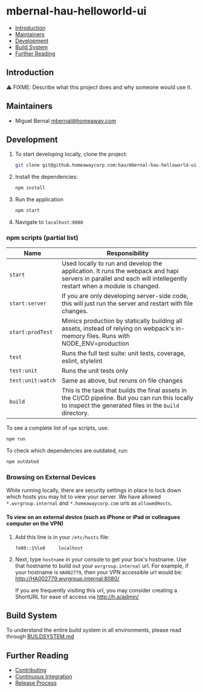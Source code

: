 # mbernal-hau-helloworld-ui

* [Introduction](#introduction)
* [Maintainers](#maintainers)
* [Development](#development)
* [Build System](#build-system)
* [Further Reading](#further-reading)


## <a name="introduction"></a>Introduction
:warning: FIXME: Describe what this project does and why someone would use it.

## <a name="maintainers"></a>Maintainers
* Miguel Bernal <mbernal@homeaway.com>
  

## <a name="development"></a>Development

1. To start developing locally, clone the project:
    ```bash
    git clone git@github.homeawaycorp.com:hau/mbernal-hau-helloworld-ui.git
    ```

2. Install the dependencies:
    ```bash
    npm install
    ```

3. Run the application
    ```bash
    npm start
    ```

3. Navigate to `localhost:8080`


### npm scripts (partial list)


Name              | Responsibility
----------------- | --------------------------------------------
`start`           | Used locally to run and develop the application. It runs the webpack and hapi servers in parallel and each will intellegently restart when a module is changed.
`start:server`    | If you are only developing server-side code, this will just run the server and restart with file changes.
`start:prodTest`  | Mimics production by statically building all assets, instead of relying on webpack's in-memory files. Runs with NODE_ENV=production
`test`            | Runs the full test suite: unit tests, coverage, eslint, stylelint
`test:unit`       | Runs the unit tests only
`test:unit:watch` | Same as above, but reruns on file changes
`build`           | This is the task that builds the final assets in the CI/CD pipeline. But you can run this locally to inspect the generated files in the `build` directory.



To see a complete list of `npm` scripts, use:

```bash
npm run
```

To check which dependencies are outdated, run:

```bash
npm outdated
```

### Browsing on External Devices

While running locally, there are security settings in place to lock down which hosts you may hit to view your server.  We have allowed `*.wvrgroup.internal` and `*.homeawaycorp.com` urls as `allowedHosts`.

#### To view on an external device (such as iPhone or iPad or colleagues computer on the VPN)

1. Add this line is in your `/etc/hosts` file:
    ```
    fe80::1%lo0     localhost
    ```
2. Next, type `hostname` in your console to get your box's hostname.  Use that hostname to build out your `wvrgroup.internal` url.  For example, if your hostname is `HA002779`, then your VPN accessible url would be: http://HA002779.wvrgroup.internal:8080/

    If you are frequently visiting this url, you may consider creating a ShortURL for ease of access via http://h.a/admin/



## <a name="build-system"></a>Build System

To understand the entire build system in all environments, please read through [BUILDSYSTEM.md](https://github.homeawaycorp.com/Catalyst/generator-catalyst-ui/blob/master/documentation/universalReact/build-system.md)


## <a name="further-reading"></a>Further Reading
* [Contributing](https://github.homeawaycorp.com/ui-development/information/blob/0.1.0/templates/CONTRIBUTING.md)
* [Continuous Integration](https://github.homeawaycorp.com/ui-development/information/blob/0.1.0/templates/CONTINUOUS_INTEGRATION.md)
* [Release Process](https://github.homeawaycorp.com/ui-development/information/blob/0.1.0/templates/RELEASE_PROCESS.md)
